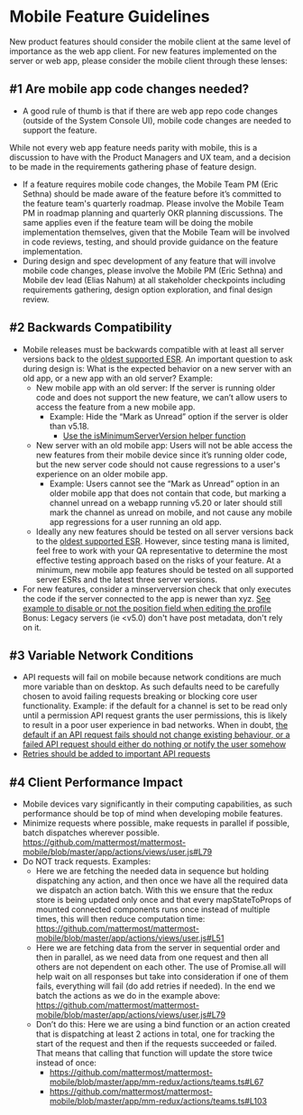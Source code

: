 # Mobile Feature Guidelines 

New product features should consider the mobile client at the same level of importance as the web app client. For new features implemented on the server or web app, please consider the mobile client through these lenses:

## #1 Are mobile app code changes needed?

- A good rule of thumb is that if there are web app repo code changes (outside of the System Console UI), mobile code changes are needed to support the feature. 

While not every web app feature needs parity with mobile, this is a discussion to have with the Product Managers and UX team, and a decision to be made in the requirements gathering phase of feature design.
- If a feature requires mobile code changes, the Mobile Team PM (Eric Sethna) should be made aware of the feature before it’s committed to the feature team's quarterly roadmap. Please involve the Mobile Team PM in roadmap planning and quarterly OKR planning discussions. The same applies even if the feature team will be doing the mobile implementation themselves, given that the Mobile Team will be involved in code reviews, testing, and should provide guidance on the feature implementation.
- During design and spec development of any feature that will involve mobile code changes, please involve the Mobile PM (Eric Sethna) and Mobile dev lead (Elias Nahum) at all stakeholder checkpoints  including requirements gathering, design option exploration, and final design review. 


## #2 Backwards Compatibility

- Mobile releases must be backwards compatible with at least all server versions back to the [oldest supported ESR](https://docs.mattermost.com/administration/extended-support-release.html?highlight=esr). An important question to ask during design is: What is the expected behavior on a new server with an old app, or a new app with an old server? Example: 
  - New mobile app with an old server: If the server is running older code and does not support the new feature, we can’t allow users to access the feature from a new mobile app. 
    - Example: Hide the “Mark as Unread” option if the server is older than v5.18.
      - [Use the isMinimumServerVersion helper function](https://github.com/mattermost/mattermost-mobile/blob/master/app/screens/post_options/index.js#L49)
  - New server with an old mobile app: Users will not be able access the new features from their mobile device since it’s running older code, but the new server code should not cause regressions to a user's experience on an older mobile app.
    - Example: Users cannot see the “Mark as Unread” option in an older mobile app that does not contain that code, but marking a channel unread on a webapp running v5.20 or later should still mark the channel as unread on mobile, and not cause any mobile app regressions for a user running an old app. 
  - Ideally any new features should be tested on all server versions back to the [oldest supported ESR](https://docs.mattermost.com/administration/extended-support-release.html?highlight=esr). However, since testing mana is limited, feel free to work with your QA representative to determine the most effective testing approach based on the risks of your feature. At a minimum, new mobile app features should be tested on all supported server ESRs and the latest three server versions.
- For new features, consider a minserverversion check that only executes the code if the server connected to the app is newer than xyz. [See example to disable or not the position field when editing the profile](https://github.com/mattermost/mattermost-mobile/blob/ee4b85edcfee8316db08c31ec5b2a26afb343bd3/app/screens/edit_profile/index.js#L29)
Bonus: Legacy servers (ie <v5.0) don't have post metadata, don't rely on it.

## #3 Variable Network Conditions

- API requests will fail on mobile because network conditions are much more variable than on desktop. As such defaults need to be carefully chosen to avoid failing requests breaking or blocking core user functionality. Example: if the default for a channel is set to be read only until a permission API request grants the user permissions, this is likely to result in a poor user experience in bad networks. When in doubt, [the default if an API request fails should not change existing behaviour, or a failed API request should either do nothing or notify the user somehow](https://github.com/mattermost/mattermost-mobile/blob/master/app/mm-redux/actions/preferences.ts#L18)
- [Retries should be added to important API requests](https://github.com/mattermost/mattermost-mobile/blob/master/app/actions/views/channel.js#L607)

## #4 Client Performance Impact

- Mobile devices vary significantly in their computing capabilities, as such performance should be top of mind when developing mobile features.
- Minimize requests where possible, make requests in parallel if possible, batch dispatches wherever possible. 
https://github.com/mattermost/mattermost-mobile/blob/master/app/actions/views/user.js#L79
- Do NOT track requests. Examples:
  - Here we are fetching the needed data in sequence but holding dispatching any action, and then once we have all the required data we dispatch an action batch. With this we ensure that the redux store is being updated only once and that every mapStateToProps of mounted connected components runs once instead of multiple times, this will then reduce computation time: https://github.com/mattermost/mattermost-mobile/blob/master/app/actions/views/user.js#L51
  - Here we are fetching data from the server in sequential order and then in parallel, as we need data from one request and then all others are not dependent on each other. The use of Promise.all will help wait on all responses but take into consideration if one of them fails, everything will fail (do add retries if needed). In the end we batch the actions as we do in the example above: https://github.com/mattermost/mattermost-mobile/blob/master/app/actions/views/user.js#L79
  - Don’t do this: Here we are using a bind function or an action created that is dispatching at least 2 actions in total, one for tracking the start of the request and then if the requests succeeded or failed. That means that calling that function will update the store twice instead of once:
    - https://github.com/mattermost/mattermost-mobile/blob/master/app/mm-redux/actions/teams.ts#L67
    - https://github.com/mattermost/mattermost-mobile/blob/master/app/mm-redux/actions/teams.ts#L103
